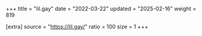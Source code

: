 +++
title = "lil.gay"
date = "2022-03-22"
updated = "2025-02-16"
weight = 819

[extra]
source = "https://lil.gay/"
ratio = 100
size = 1
+++
